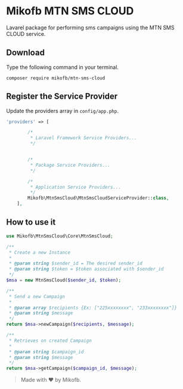 # Mikofb MTN SMS CLOUD
Lavarel package for performing sms campaigns using the MTN SMS CLOUD service.

## Download
Type the following command in your terminal.
```
composer require mikofb/mtn-sms-cloud
```

## Register the Service Provider
Update the providers array in `config/app.php`.

```php
'providers' => [

        /*
         * Laravel Framework Service Providers...
         */


        /*
         * Package Service Providers...
         */

        /*
         * Application Service Providers...
         */
        Mikofb\MtnSmsCloud\MtnSmsCloudServiceProvider::class,
    ],
```

## How to use it
```php
use Mikofb\MtnSmsCloud\Core\MtnSmsCloud;

/**
 * Create a new Instance
 * 
 * @param string $sender_id = The desired sender_id
 * @param string $token = $token associated with $sender_id 
 */
$msa = new MtnSmsCloud($sender_id, $token);

/**
 * Send a new Campaign
 * 
 * @param array $recipients {Ex: ["225xxxxxxxx", "233xxxxxxxx"]}
 * @param string $message
 */
return $msa->newCampaign($recipients, $message);

/**
 * Retrieves on created Campaign
 * 
 * @param string $campaign_id
 * @param string $message
 */
return $msa->getCampaign($campaign_id, $message);

```

> Made with :heart: by Mikofb.